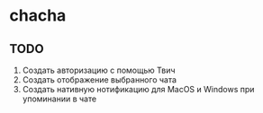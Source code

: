 # chacha

## TODO

1. Создать авторизацию с помощью Твич
2. Создать отображение выбранного чата
3. Создать нативную нотификацию для MacOS и Windows при упоминании в чате
